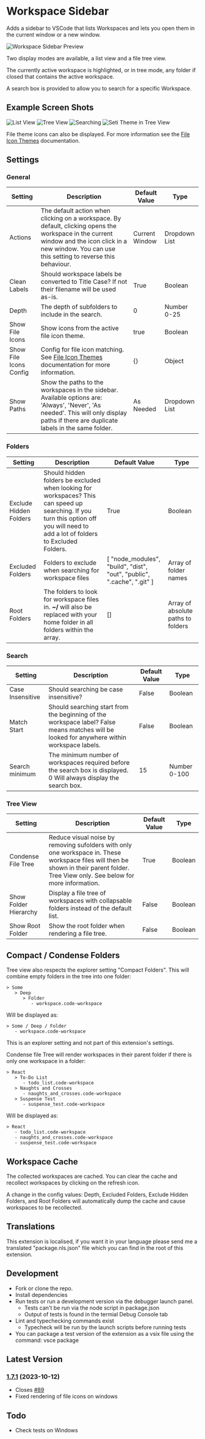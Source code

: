 # Workspace Sidebar

Adds a sidebar to VSCode that lists Workspaces and lets you open them in the current window or a new window.

![Workspace Sidebar Preview](https://raw.githubusercontent.com/sketchbuch/vsc-workspace-sidebar/master/docs/images/preview.gif)

Two display modes are available, a list view and a file tree view.

The currently active workspace is highlighted, or in tree mode, any folder if closed that contains the active workspace.

A search box is provided to allow you to search for a specific Workspace.

## Example Screen Shots

![List View](https://raw.githubusercontent.com/sketchbuch/vsc-workspace-sidebar/master/docs/images/listview.png 'List View')
![Tree View](https://raw.githubusercontent.com/sketchbuch/vsc-workspace-sidebar/master/docs/images/treeview.png 'Tree View')
![Searching](https://raw.githubusercontent.com/sketchbuch/vsc-workspace-sidebar/master/docs/images/search.png 'Searching')
![Seti Theme in Tree View](https://raw.githubusercontent.com/sketchbuch/vsc-workspace-sidebar/master/docs/images/treeview%20seti.png 'Seti Theme in Tree View')

File theme icons can also be displayed. For more information see the [File Icon Themes](./docs//File%20Icon%20Themes.md) documentation.

## Settings

### General

| Setting                | Description                                                                                                                                                                                             | Default Value  | Type          |
| ---------------------- | ------------------------------------------------------------------------------------------------------------------------------------------------------------------------------------------------------- | -------------- | ------------- |
| Actions                | The default action when clicking on a workspace. By default, clicking opens the workspace in the current window and the icon click in a new window. You can use this setting to reverse this behaviour. | Current Window | Dropdown List |
| Clean Labels           | Should workspace labels be converted to Title Case? If not their filename will be used as-is.                                                                                                           | True           | Boolean       |
| Depth                  | The depth of subfolders to include in the search.                                                                                                                                                       | 0              | Number 0-25   |
| Show File Icons        | Show icons from the active file icon theme.                                                                                                                                                             | true           | Boolean       |
| Show File Icons Config | Config for file icon matching. See [File Icon Themes](./docs//File%20Icon%20Themes.md) documentation for more information.                                                                              | {}             | Object        |
| Show Paths             | Show the paths to the workspaces in the sidebar. Available options are: 'Always', 'Never', 'As needed'. This will only display paths if there are duplicate labels in the same folder.                  | As Needed      | Dropdown List |

### Folders

| Setting                | Description                                                                                                                                                                        | Default Value                                                          | Type                               |
| ---------------------- | ---------------------------------------------------------------------------------------------------------------------------------------------------------------------------------- | ---------------------------------------------------------------------- | ---------------------------------- |
| Exclude Hidden Folders | Should hidden folders be excluded when looking for workspaces? This can speed up searching. If you turn this option off you will need to add a lot of folders to Excluded Folders. | True                                                                   | Boolean                            |
| Excluded Folders       | Folders to exclude when searching for workspace files                                                                                                                              | [ "node_modules", "build", "dist", "out", "public", ".cache", ".git" ] | Array of folder names              |
| Root Folders           | The folders to look for workspace files in. **~/** will also be replaced with your home folder in all folders within the array.                                                    | []                                                                     | Array of absolute paths to folders |

### Search

| Setting          | Description                                                                                                                                | Default Value | Type         |
| ---------------- | ------------------------------------------------------------------------------------------------------------------------------------------ | ------------- | ------------ |
| Case Insensitive | Should searching be case insensitive?                                                                                                      | False         | Boolean      |
| Match Start      | Should searching start from the beginning of the workspace label? False means matches will be looked for anywhere within workspace labels. | False         | Boolean      |
| Search minimum   | The minimum number of workspaces required before the search box is displayed. 0 Will always display the search box.                        | 15            | Number 0-100 |

### Tree View

| Setting               | Description                                                                                                                                                                            | Default Value | Type    |
| --------------------- | -------------------------------------------------------------------------------------------------------------------------------------------------------------------------------------- | ------------- | ------- |
| Condense File Tree    | Reduce visual noise by removing sufolders with only one workspace in. These workspace files will then be shown in their parent folder. Tree View only. See below for more information. | True          | Boolean |
| Show Folder Hierarchy | Display a file tree of workspaces with collapsable folders instead of the default list.                                                                                                | False         | Boolean |
| Show Root Folder      | Show the root folder when rendering a file tree.                                                                                                                                       | False         | Boolean |

## Compact / Condense Folders

Tree view also respects the explorer setting "Compact Folders".
This will combine empty folders in the tree into one folder:

```
> Some
   > Deep
      > Folder
         - workspace.code-workspace
```

Will be displayed as:

```
> Some / Deep / Folder
   - workspace.code-workspace
```

This is an explorer setting and not part of this extension's settings.

Condense file Tree will render workspaces in their parent folder if there is only one workspace in a folder:

```
> React
   > To-Do List
      - todo_list.code-workspace
   > Naughts and Crosses
      - naughts_and_crosses.code-workspace
   > Suspense Test
      - suspense_test.code-workspace
```

Will be displayed as:

```
> React
   - todo_list.code-workspace
   - naughts_and_crosses.code-workspace
   - suspense_test.code-workspace
```

## Workspace Cache

The collected workspaces are cached. You can clear the cache and recollect workspaces by clicking on the refresh icon.

A change in the config values: Depth, Excluded Folders, Exclude Hidden Folders, and Root Folders will automatically dump the cache and cause workspaces to be recollected.

## Translations

This extension is localised, if you want it in your language please send me a translated "package.nls.json" file which you can find in the root of this extension.

## Development

- Fork or clone the repo.
- Install dependencies
- Run tests or run a development version via the debugger launch panel.
  - Tests can't be run via the node script in package.json
  - Output of tests is found in the termial Debug Console tab
- Lint and typechecking commands exist
  - Typecheck will be run by the launch scripts before
    running tests
- You can package a test version of the extension as a vsix file using the command: vsce package

## Latest Version

### [1.7.1](https://github.com/sketchbuch/vsc-workspace-sidebar/compare/v1.7.0...v1.7.1) (2023-10-12)

- Closes [#89](https://github.com/sketchbuch/vsc-workspace-sidebar/issues/89)
- Fixed rendering of file icons on windows

## Todo

- Check tests on Windows